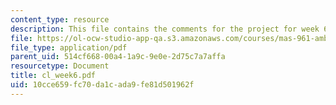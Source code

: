 ```yaml
---
content_type: resource
description: This file contains the comments for the project for week 6 by the student.
file: https://ol-ocw-studio-app-qa.s3.amazonaws.com/courses/mas-961-ambient-intelligence-spring-2005/10cce659fc70da1cada9fe81d501962f_cl_week6.pdf
file_type: application/pdf
parent_uid: 514cf668-00a4-1a9c-9e0e-2d75c7a7affa
resourcetype: Document
title: cl_week6.pdf
uid: 10cce659-fc70-da1c-ada9-fe81d501962f
---
```

